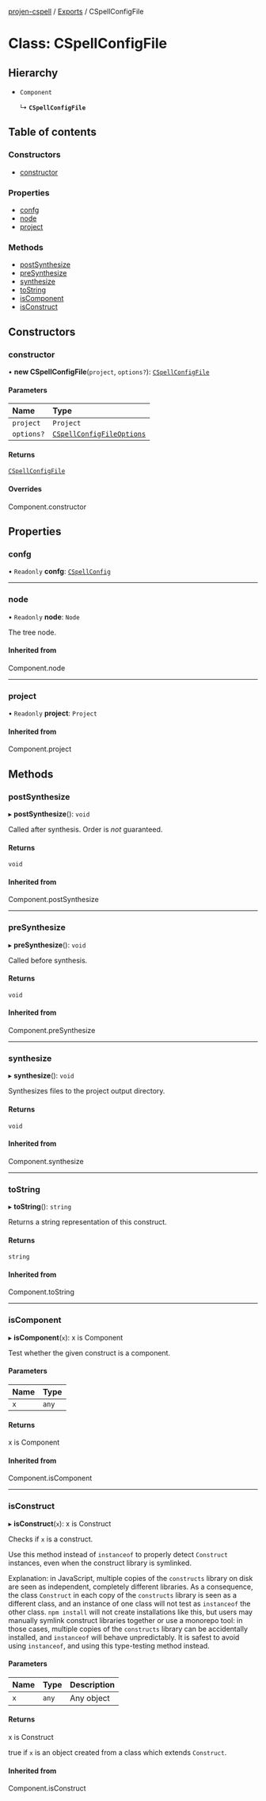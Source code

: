[projen-cspell](../README.md) / [Exports](../modules.md) / CSpellConfigFile

# Class: CSpellConfigFile

## Hierarchy

- `Component`

  ↳ **`CSpellConfigFile`**

## Table of contents

### Constructors

- [constructor](CSpellConfigFile.md#constructor)

### Properties

- [confg](CSpellConfigFile.md#confg)
- [node](CSpellConfigFile.md#node)
- [project](CSpellConfigFile.md#project)

### Methods

- [postSynthesize](CSpellConfigFile.md#postsynthesize)
- [preSynthesize](CSpellConfigFile.md#presynthesize)
- [synthesize](CSpellConfigFile.md#synthesize)
- [toString](CSpellConfigFile.md#tostring)
- [isComponent](CSpellConfigFile.md#iscomponent)
- [isConstruct](CSpellConfigFile.md#isconstruct)

## Constructors

### constructor

• **new CSpellConfigFile**(`project`, `options?`): [`CSpellConfigFile`](CSpellConfigFile.md)

#### Parameters

| Name | Type |
| :------ | :------ |
| `project` | `Project` |
| `options?` | [`CSpellConfigFileOptions`](../interfaces/CSpellConfigFileOptions.md) |

#### Returns

[`CSpellConfigFile`](CSpellConfigFile.md)

#### Overrides

Component.constructor

## Properties

### confg

• `Readonly` **confg**: [`CSpellConfig`](../interfaces/CSpellConfig.md)

___

### node

• `Readonly` **node**: `Node`

The tree node.

#### Inherited from

Component.node

___

### project

• `Readonly` **project**: `Project`

#### Inherited from

Component.project

## Methods

### postSynthesize

▸ **postSynthesize**(): `void`

Called after synthesis. Order is *not* guaranteed.

#### Returns

`void`

#### Inherited from

Component.postSynthesize

___

### preSynthesize

▸ **preSynthesize**(): `void`

Called before synthesis.

#### Returns

`void`

#### Inherited from

Component.preSynthesize

___

### synthesize

▸ **synthesize**(): `void`

Synthesizes files to the project output directory.

#### Returns

`void`

#### Inherited from

Component.synthesize

___

### toString

▸ **toString**(): `string`

Returns a string representation of this construct.

#### Returns

`string`

#### Inherited from

Component.toString

___

### isComponent

▸ **isComponent**(`x`): x is Component

Test whether the given construct is a component.

#### Parameters

| Name | Type |
| :------ | :------ |
| `x` | `any` |

#### Returns

x is Component

#### Inherited from

Component.isComponent

___

### isConstruct

▸ **isConstruct**(`x`): x is Construct

Checks if `x` is a construct.

Use this method instead of `instanceof` to properly detect `Construct`
instances, even when the construct library is symlinked.

Explanation: in JavaScript, multiple copies of the `constructs` library on
disk are seen as independent, completely different libraries. As a
consequence, the class `Construct` in each copy of the `constructs` library
is seen as a different class, and an instance of one class will not test as
`instanceof` the other class. `npm install` will not create installations
like this, but users may manually symlink construct libraries together or
use a monorepo tool: in those cases, multiple copies of the `constructs`
library can be accidentally installed, and `instanceof` will behave
unpredictably. It is safest to avoid using `instanceof`, and using
this type-testing method instead.

#### Parameters

| Name | Type | Description |
| :------ | :------ | :------ |
| `x` | `any` | Any object |

#### Returns

x is Construct

true if `x` is an object created from a class which extends `Construct`.

#### Inherited from

Component.isConstruct
